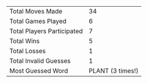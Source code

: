 |              |                |
| ---------------- | ----------------------------- |
| Total Moves Made | 34 |
| Total Games Played | 6 |
| Total Players Participated | 7 |
| Total Wins | 5 |
| Total Losses | 1 |
| Total Invalid Guesses | 1 |
| Most Guessed Word | PLANT (3 times!) |
